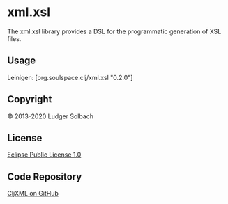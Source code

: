 xml.xsl
=======
The xml.xsl library provides a DSL for the programmatic generation of XSL files.

Usage
-----
Leinigen:
[org.soulspace.clj/xml.xsl "0.2.0"]

Copyright
---------
© 2013-2020 Ludger Solbach

License
-------
[Eclipse Public License 1.0](http://www.eclipse.org/legal/epl-v10.html)

Code Repository
---------------
[CljXML on GitHub](https://github.com/lsolbach/CljXML)

